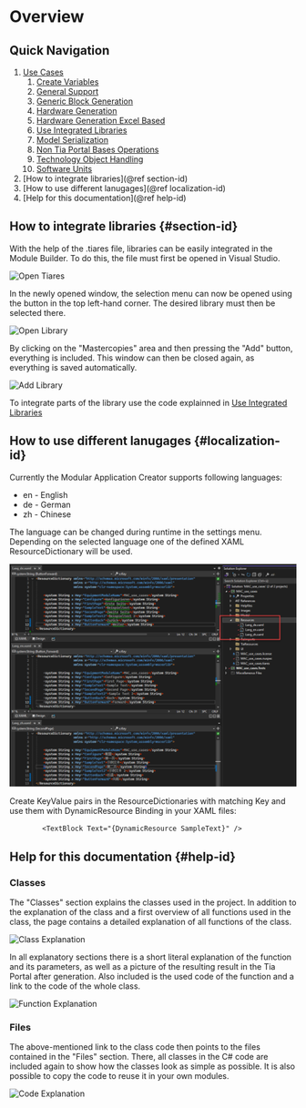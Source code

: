 # Overview

## Quick Navigation

1. [Use Cases](namespace_m_a_c__use__cases_1_1_model_1_1_use_cases.html)
    1. [Create Variables](class_m_a_c__use__cases_1_1_model_1_1_use_cases_1_1_create_variables.html)
    2. [General Support](class_m_a_c__use__cases_1_1_model_1_1_use_cases_1_1_general_support.html)
    3. [Generic Block Generation](class_m_a_c__use__cases_1_1_model_1_1_use_cases_1_1_generic_block_creation.html)
    4. [Hardware Generation](class_m_a_c__use__cases_1_1_model_1_1_use_cases_1_1_hardware_generation.html)
    5. [Hardware Generation Excel Based](class_m_a_c__use__cases_1_1_model_1_1_use_cases_1_1_hardware_generation_excel_based.html)
    6. [Use Integrated Libraries](class_m_a_c__use__cases_1_1_model_1_1_use_cases_1_1_integrate_libraries.html)
    7. [Model Serialization](class_m_a_c__use__cases_1_1_model_1_1_use_cases_1_1_model_to_serialize.html)
    8. [Non Tia Portal Bases Operations](class_m_a_c__use__cases_1_1_model_1_1_use_cases_1_1_non_t_i_a_project_based.html)
    9. [Technology Object Handling](class_m_a_c__use__cases_1_1_model_1_1_use_cases_1_1_technology_object_class.html)
    10. [Software Units](class_m_a_c__use__cases_1_1_model_1_1_use_cases_1_1_software_units.html)
2. [How to integrate libraries](@ref section-id)
3. [How to use different lanugages](@ref localization-id)
4. [Help for this documentation](@ref help-id)

## How to integrate libraries {#section-id}

With the help of the .tiares file, libraries can be easily integrated in the Module Builder. To do this, the file must first be opened in Visual Studio.

![Open Tiares](../MAC_use_cases/Images/OpenTiares.png)

In the newly opened window, the selection menu can now be opened using the button in the top left-hand corner.
The desired library must then be selected there.

![Open Library](../MAC_use_cases/Images/OpenLibrary.png)

By clicking on the "Mastercopies" area and then pressing the "Add" button, everything is included. This window can then be closed again, as everything is saved automatically.

![Add Library](../MAC_use_cases/Images/AddLibrary.png)

To integrate parts of the library use the code explainned in [Use Integrated Libraries](class_m_a_c__use__cases_1_1_model_1_1_use_cases_1_1_integrate_libraries.html)

## How to use different lanugages {#localization-id}

Currently the Modular Application Creator supports following languages:

- en - English
- de - German
- zh - Chinese

The language can be changed during runtime in the settings menu. Depending on the selected language one of the defined XAML ResourceDictionary will be used.

![XAML ResourceDictionary](../MAC_use_cases/Images/LocalizationXamlResourceDictionary.png)

Create KeyValue pairs in the ResourceDictionaries with matching Key and use them with DynamicResource Binding in your XAML files:

```xaml
        <TextBlock Text="{DynamicResource SampleText}" />
```

## Help for this documentation {#help-id}

### Classes

The "Classes" section explains the classes used in the project.
In addition to the explanation of the class and a first overview of all functions used in the class, the page contains a detailed explanation of all functions of the class.

![Class Explanation](../MAC_use_cases/Images/ClassExplanation.png)

In all explanatory sections there is a short literal explanation of the function and its parameters, as well as a picture of the resulting result in the Tia Portal after generation.
Also included is the used code of the function and a link to the code of the whole class.

![Function Explanation](../MAC_use_cases/Images/FunctionExplanation.png)

### Files

The above-mentioned link to the class code then points to the files contained in the "Files" section.
There, all classes in the C# code are included again to show how the classes look as simple as possible.
It is also possible to copy the code to reuse it in your own modules.

![Code Explanation](../MAC_use_cases/Images/CodeExplanation.png)